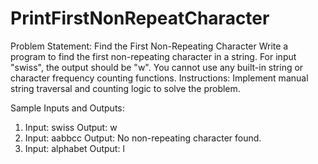 # PrintFirstNonRepeatCharacter

Problem Statement:
Find the First Non-Repeating Character
Write a program to find the first non-repeating character in a string. For input "swiss", the output
should be "w". You cannot use any built-in string or character frequency counting functions.
Instructions: Implement manual string traversal and counting logic to solve the problem.



Sample Inputs and Outputs:
1. Input: swiss
Output: w
2. Input: aabbcc
Output: No non-repeating character found.
3. Input: alphabet
Output: l
